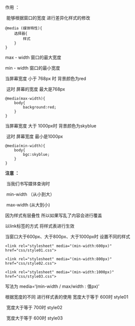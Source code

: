 作用 ：

​	能够根据窗口的宽度 进行差异化样式的修改

```less
@media (媒体特性){
	选择器{
		样式	
	}
}
```

max - width		窗口的最大宽度

min - width		窗口的最小宽度

当屏幕宽度 小于 768px 时 背景颜色为red

​	这时  屏幕的宽度 最大是768px 

```
@media(max-width){
	body{
		background:red;
	}
}
```

当屏幕宽度 大于 1000px时 背景颜色为skyblue

​	这时 屏幕宽度 最小是1000px

```
@media(min-width){
	body{
		bgc:skyblue;
	}
}
```

**注意 ：**

​		当我们书写媒体查询时 

​		min-width	（从小到大）

​		max-width	  (从大到小)

因为样式有层叠性 所以如果写乱了内容会进行覆盖



以link标签的方式 将样式表进行生效

当窗口大于600px、大于800px、大于1000px时 设置不同的样式

```less
<link rel="stylesheet" media="(min-width:600px)" href="css/style01.css">

<link rel="stylesheet" media="(min-width:800px)" href="css/style02.css">
    
<link rel="stylesheet" media="(min-width:1000px)" href="css/style03.css">
```

写法为 media=‘(min-width / max/width : 值px)’

根据宽度的不同 进行样式表的使用 宽度大于等于 600时 style01

​															宽度大于等于 700时 style02

​															宽度大于等于 600时 style03










